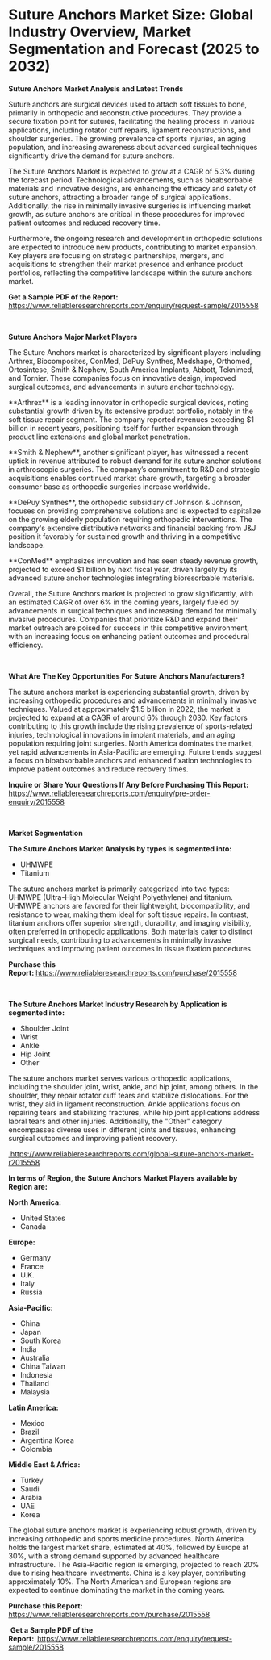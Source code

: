 <p><h1>Suture Anchors Market Size: Global Industry Overview, Market Segmentation and Forecast (2025 to 2032)</h1></p><p><strong>Suture Anchors Market Analysis and Latest Trends</strong></p>
<p><p>Suture anchors are surgical devices used to attach soft tissues to bone, primarily in orthopedic and reconstructive procedures. They provide a secure fixation point for sutures, facilitating the healing process in various applications, including rotator cuff repairs, ligament reconstructions, and shoulder surgeries. The growing prevalence of sports injuries, an aging population, and increasing awareness about advanced surgical techniques significantly drive the demand for suture anchors.</p><p>The Suture Anchors Market is expected to grow at a CAGR of 5.3% during the forecast period. Technological advancements, such as bioabsorbable materials and innovative designs, are enhancing the efficacy and safety of suture anchors, attracting a broader range of surgical applications. Additionally, the rise in minimally invasive surgeries is influencing market growth, as suture anchors are critical in these procedures for improved patient outcomes and reduced recovery time. </p><p>Furthermore, the ongoing research and development in orthopedic solutions are expected to introduce new products, contributing to market expansion. Key players are focusing on strategic partnerships, mergers, and acquisitions to strengthen their market presence and enhance product portfolios, reflecting the competitive landscape within the suture anchors market.</p></p>
<p><strong>Get a Sample PDF of the Report:&nbsp;</strong> <a href="https://www.reliableresearchreports.com/enquiry/request-sample/2015558?utm_campaign=3446&utm_medium=2&utm_source=Github&utm_content=ia&utm_term=13042025&utm_id=suture-anchors">https://www.reliableresearchreports.com/enquiry/request-sample/2015558</a></p>
<p>&nbsp;</p>
<p><strong>Suture Anchors Major Market Players</strong></p>
<p><p>The Suture Anchors market is characterized by significant players including Arthrex, Biocomposites, ConMed, DePuy Synthes, Medshape, Orthomed, Ortosintese, Smith & Nephew, South America Implants, Abbott, Teknimed, and Tornier. These companies focus on innovative design, improved surgical outcomes, and advancements in suture anchor technology.</p><p>**Arthrex** is a leading innovator in orthopedic surgical devices, noting substantial growth driven by its extensive product portfolio, notably in the soft tissue repair segment. The company reported revenues exceeding $1 billion in recent years, positioning itself for further expansion through product line extensions and global market penetration.</p><p>**Smith & Nephew**, another significant player, has witnessed a recent uptick in revenue attributed to robust demand for its suture anchor solutions in arthroscopic surgeries. The company’s commitment to R&D and strategic acquisitions enables continued market share growth, targeting a broader consumer base as orthopedic surgeries increase worldwide.</p><p>**DePuy Synthes**, the orthopedic subsidiary of Johnson & Johnson, focuses on providing comprehensive solutions and is expected to capitalize on the growing elderly population requiring orthopedic interventions. The company's extensive distributive networks and financial backing from J&J position it favorably for sustained growth and thriving in a competitive landscape.</p><p>**ConMed** emphasizes innovation and has seen steady revenue growth, projected to exceed $1 billion by next fiscal year, driven largely by its advanced suture anchor technologies integrating bioresorbable materials.</p><p>Overall, the Suture Anchors market is projected to grow significantly, with an estimated CAGR of over 6% in the coming years, largely fueled by advancements in surgical techniques and increasing demand for minimally invasive procedures. Companies that prioritize R&D and expand their market outreach are poised for success in this competitive environment, with an increasing focus on enhancing patient outcomes and procedural efficiency.</p></p>
<p>&nbsp;</p>
<p><strong>What Are The Key Opportunities For Suture Anchors Manufacturers?</strong></p>
<p><p>The suture anchors market is experiencing substantial growth, driven by increasing orthopedic procedures and advancements in minimally invasive techniques. Valued at approximately $1.5 billion in 2022, the market is projected to expand at a CAGR of around 6% through 2030. Key factors contributing to this growth include the rising prevalence of sports-related injuries, technological innovations in implant materials, and an aging population requiring joint surgeries. North America dominates the market, yet rapid advancements in Asia-Pacific are emerging. Future trends suggest a focus on bioabsorbable anchors and enhanced fixation technologies to improve patient outcomes and reduce recovery times.</p></p>
<p><strong>Inquire or Share Your Questions If Any Before Purchasing This Report:</strong> <a href="https://www.reliableresearchreports.com/enquiry/pre-order-enquiry/2015558?utm_campaign=3446&utm_medium=2&utm_source=Github&utm_content=ia&utm_term=13042025&utm_id=suture-anchors">https://www.reliableresearchreports.com/enquiry/pre-order-enquiry/2015558</a></p>
<p>&nbsp;</p>
<p><strong>Market Segmentation</strong></p>
<p><strong>The Suture Anchors Market Analysis by types is segmented into:</strong></p>
<p><ul><li>UHMWPE</li><li>Titanium</li></ul></p>
<p><p>The suture anchors market is primarily categorized into two types: UHMWPE (Ultra-High Molecular Weight Polyethylene) and titanium. UHMWPE anchors are favored for their lightweight, biocompatibility, and resistance to wear, making them ideal for soft tissue repairs. In contrast, titanium anchors offer superior strength, durability, and imaging visibility, often preferred in orthopedic applications. Both materials cater to distinct surgical needs, contributing to advancements in minimally invasive techniques and improving patient outcomes in tissue fixation procedures.</p></p>
<p><strong>Purchase this Report:&nbsp;</strong><a href="https://www.reliableresearchreports.com/purchase/2015558?utm_campaign=3446&utm_medium=2&utm_source=Github&utm_content=ia&utm_term=13042025&utm_id=suture-anchors">https://www.reliableresearchreports.com/purchase/2015558</a></p>
<p>&nbsp;</p>
<p><strong>The Suture Anchors Market Industry Research by Application is segmented into:</strong></p>
<p><ul><li>Shoulder Joint</li><li>Wrist</li><li>Ankle</li><li>Hip Joint</li><li>Other</li></ul></p>
<p><p>The suture anchors market serves various orthopedic applications, including the shoulder joint, wrist, ankle, and hip joint, among others. In the shoulder, they repair rotator cuff tears and stabilize dislocations. For the wrist, they aid in ligament reconstruction. Ankle applications focus on repairing tears and stabilizing fractures, while hip joint applications address labral tears and other injuries. Additionally, the "Other" category encompasses diverse uses in different joints and tissues, enhancing surgical outcomes and improving patient recovery.</p></p>
<p><a href="https://www.reliableresearchreports.com/global-suture-anchors-market-r2015558?utm_campaign=3446&utm_medium=2&utm_source=Github&utm_content=ia&utm_term=13042025&utm_id=suture-anchors">&nbsp;https://www.reliableresearchreports.com/global-suture-anchors-market-r2015558</a></p>
<p><strong>In terms of Region, the Suture Anchors Market Players available by Region are:</strong></p>
<p>
    <p> <strong> North America: </strong>
        <ul>
            <li>United States</li>
            <li>Canada</li>
        </ul>
        </p> 
    <p> <strong> Europe: </strong>
        <ul>
            <li>Germany</li>
            <li>France</li>
            <li>U.K.</li>
            <li>Italy</li>
            <li>Russia</li>
        </ul>
        </p> 
    <p> <strong> Asia-Pacific: </strong>
        <ul>
            <li>China</li>
            <li>Japan</li>
            <li>South Korea</li>
            <li>India</li>
            <li>Australia</li>
            <li>China Taiwan</li>
            <li>Indonesia</li>
            <li>Thailand</li>
            <li>Malaysia</li>
        </ul>
        </p> 
    <p> <strong> Latin America: </strong>
        <ul>
            <li>Mexico</li>
            <li>Brazil</li>
            <li>Argentina Korea</li>
            <li>Colombia</li>
        </ul>
        </p> 
    <p> <strong> Middle East & Africa: </strong>
        <ul>
            <li>Turkey</li>
            <li>Saudi</li>
            <li>Arabia</li>
            <li>UAE</li>
            <li>Korea</li>
        </ul>
    </p>
    </p>
<p><p>The global suture anchors market is experiencing robust growth, driven by increasing orthopedic and sports medicine procedures. North America holds the largest market share, estimated at 40%, followed by Europe at 30%, with a strong demand supported by advanced healthcare infrastructure. The Asia-Pacific region is emerging, projected to reach 20% due to rising healthcare investments. China is a key player, contributing approximately 10%. The North American and European regions are expected to continue dominating the market in the coming years.</p></p>
<p><strong>Purchase this Report: </strong><a href="https://www.reliableresearchreports.com/purchase/2015558?utm_campaign=3446&utm_medium=2&utm_source=Github&utm_content=ia&utm_term=13042025&utm_id=suture-anchors">https://www.reliableresearchreports.com/purchase/2015558</a></p>
<p>&nbsp;<strong>Get a Sample PDF of the Report:&nbsp;&nbsp;</strong><a href="https://www.reliableresearchreports.com/enquiry/request-sample/2015558?utm_campaign=3446&utm_medium=2&utm_source=Github&utm_content=ia&utm_term=13042025&utm_id=suture-anchors">https://www.reliableresearchreports.com/enquiry/request-sample/2015558</a></p>
<p><strong></strong></p>
<p><p></p><p></p><p></p></p>